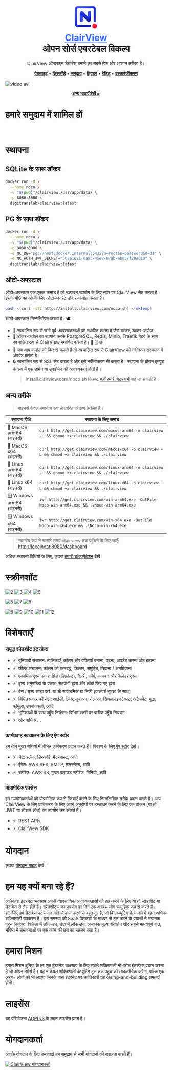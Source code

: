 <h1 align="center" style="border-bottom: none">
    <div>
        <a style="color:#36f" href="https://www.clairview.com">
            <img src="/packages/nc-gui/assets/img/icons/512x512.png" width="80" alt="ClairView लोगो" />
            <br>
            ClairView
        </a>
    </div>
    ओपन सोर्स एयरटेबल विकल्प <br>
</h1>

<p align="center">
ClairView ऑनलाइन डेटाबेस बनाने का सबसे तेज और आसान तरीका है।
</p>

<p align="center">
    <a href="http://www.clairview.com"><b>वेबसाइट</b></a> •
    <a href="https://discord.gg/5RgZmkW"><b>डिस्कॉर्ड</b></a> •
    <a href="https://community.clairview.com/"><b>समुदाय</b></a> •
    <a href="https://twitter.com/clairview"><b>ट्विटर</b></a> •
    <a href="https://www.reddit.com/r/ClairView/"><b>रेडिट</b></a> •
    <a href="https://docs.clairview.com/"><b>दस्तावेज़ीकरण</b></a>
</p>

![video avi](https://github.com/digitranslab/clairview/assets/86527202/e2fad786-f211-4dcb-9bd3-aaece83a6783)

<p align="center"><a href="markdown/readme/languages/README.md"><b>अन्य भाषाएँ देखें »</b></a></p>

# हमारे समुदाय में शामिल हों

<a href="https://discord.gg/5RgZmkW" target="_blank">
<img src="https://discordapp.com/api/guilds/661905455894888490/widget.png?style=banner3" alt="">
</a>

# स्थापना

## SQLite के साथ डॉकर

```bash
docker run -d \
  --name noco \
  -v "$(pwd)"/clairview:/usr/app/data/ \
  -p 8080:8080 \
  digitranslab/clairview:latest
  ```

## PG के साथ डॉकर

```bash
docker run -d \
  --name noco \
  -v "$(pwd)"/clairview:/usr/app/data/ \
  -p 8080:8080 \
  -e NC_DB="pg://host.docker.internal:5432?u=root&p=password&d=d1" \
  -e NC_AUTH_JWT_SECRET="569a1821-0a93-45e8-87ab-eb857f20a010" \
  digitranslab/clairview:latest
  ```

## ऑटो-अपस्टाल

ऑटो-अपस्टाल एक एकल कमांड है जो उत्पादन उपयोग के लिए सर्वर पर ClairView सेट करता है।
इसके पीछे यह आपके लिए ऑटो-जनरेट डॉकर-कंपोज़ करता है।

```bash
bash <(curl -sSL http://install.clairview.com/noco.sh) <(mktemp)
```

ऑटो-अपस्टाल निम्नलिखित करता है : 🕊

- 🐳 स्वचालित रूप से सभी पूर्व-आवश्यकताओं को स्थापित करता है जैसे डॉकर, डॉकर-कंपोज़
- 🚀 डॉकर-कंपोज़ का उपयोग करके PostgreSQL, Redis, Minio, Traefik गेटवे के साथ स्वचालित रूप से ClairView स्थापित करता है। 🐘 🗄️ 🌐
- 🔄 जब आप कमांड को फिर से चलाते हैं तो स्वचालित रूप से ClairView को नवीनतम संस्करण में अपग्रेड करता है।
- 🔒 स्वचालित रूप से SSL सेट करता है और इसे नवीनीकरण भी करता है। स्थापना के दौरान इनपुट के रूप में एक डोमेन या उपडोमेन की आवश्यकता होती है।
  > install.clairview.com/noco.sh स्क्रिप्ट [यहाँ हमारे गिटहब में](https://raw.githubusercontent.com/digitranslab/clairview/develop/docker-compose/1_Auto_Upstall/noco.sh) पाई जा सकती है।

## अन्य तरीके

> बाइनरी केवल स्थानीय रूप से त्वरित परीक्षण के लिए हैं।

| स्थापना विधि                  | स्थापना के लिए कमांड                                                                          |
| ----------------------------- | --------------------------------------------------------------------------------------------- |
| 🍏 MacOS arm64 <br>(बाइनरी)   | `curl http://get.clairview.com/macos-arm64 -o clairview -L && chmod +x clairview && ./clairview`          |
| 🍏 MacOS x64 <br>(बाइनरी)     | `curl http://get.clairview.com/macos-x64 -o clairview -L && chmod +x clairview && ./clairview`            |
| 🐧 Linux arm64 <br>(बाइनरी)   | `curl http://get.clairview.com/linux-arm64 -o clairview -L && chmod +x clairview && ./clairview`          |
| 🐧 Linux x64 <br>(बाइनरी)     | `curl http://get.clairview.com/linux-x64 -o clairview -L && chmod +x clairview && ./clairview`            |
| 🪟 Windows arm64 <br>(बाइनरी) | `iwr http://get.clairview.com/win-arm64.exe -OutFile Noco-win-arm64.exe && .\Noco-win-arm64.exe` |
| 🪟 Windows x64 <br>(बाइनरी)   | `iwr http://get.clairview.com/win-x64.exe -OutFile Noco-win-x64.exe && .\Noco-win-x64.exe`       |

> स्थानीय रूप से चलाते समय clairview तक पहुँचने के लिए जाएँ: [http://localhost:8080/dashboard](http://localhost:8080/dashboard)

अधिक स्थापना विधियों के लिए, कृपया [हमारी डॉक्यूमेंटेशन](https://docs.clairview.com/category/installation) देखें

# स्क्रीनशॉट

![2](https://github.com/digitranslab/clairview/assets/86527202/a127c05e-2121-4af2-a342-128e0e2d0291)
![3](https://github.com/digitranslab/clairview/assets/86527202/674da952-8a06-4848-a0e8-a7b02d5f5c88)
![4](https://github.com/digitranslab/clairview/assets/86527202/cbc5152a-9caf-4f77-a8f7-92a9d06d025b)
![5](https://github.com/digitranslab/clairview/assets/86527202/dc75dfdc-c486-4f5a-a853-2a8f9e6b569a)

![5](https://user-images.githubusercontent.com/35857179/194844886-a17006e0-979d-493f-83c4-0e72f5a9b716.png)
![7](https://github.com/digitranslab/clairview/assets/86527202/be64e619-7295-43e2-aa95-cace4462b17f)
![8](https://github.com/digitranslab/clairview/assets/86527202/4538bf5a-371f-4ec1-a867-8197e5824286)

![8](https://user-images.githubusercontent.com/35857179/194844893-82d5e21b-ae61-41bd-9990-31ad659bf490.png)
![9](https://user-images.githubusercontent.com/35857179/194844897-cfd79946-e413-4c97-b16d-eb4d7678bb79.png)
![10](https://user-images.githubusercontent.com/35857179/194844902-c0122570-0dd5-41cf-a26f-6f8d71fefc99.png)
![11](https://user-images.githubusercontent.com/35857179/194844903-c1e47f40-e782-4f5d-8dce-6449cc70b181.png)
![12](https://user-images.githubusercontent.com/35857179/194844907-09277d3e-cbbf-465c-9165-6afc4161e279.png)

# विशेषताएँ

### समृद्ध स्प्रेडशीट इंटरफ़ेस

- ⚡ &nbsp;बुनियादी संचालन: तालिकाएँ, कॉलम और पंक्तियाँ बनाना, पढ़ना, अपडेट करना और हटाना
- ⚡ &nbsp;फील्ड संचालन: कॉलम को क्रमबद्ध, फ़िल्टर, समूहित, छिपाना / अनछिपाना
- ⚡ &nbsp;एकाधिक दृश्य प्रकार: ग्रिड (डिफ़ॉल्ट), गैलरी, फ़ॉर्म, कानबन और कैलेंडर दृश्य
- ⚡ &nbsp;दृश्य अनुमतियों के प्रकार: सहयोगी दृश्य और लॉक किए गए दृश्य
- ⚡ &nbsp;बेस / दृश्य साझा करें: या तो सार्वजनिक या निजी (पासवर्ड सुरक्षा के साथ)
- ⚡ &nbsp;विभिन्न प्रकार की सेल: आईडी, लिंक, लुकअप, रोलअप, सिंगललाइनटेक्स्ट, अटैचमेंट, मुद्रा, फॉर्मूला, उपयोगकर्ता, आदि
- ⚡ &nbsp;भूमिकाओं के साथ पहुँच नियंत्रण: विभिन्न स्तरों पर बारीक पहुँच नियंत्रण
- ⚡ &nbsp;और अधिक ...

### कार्यप्रवाह स्वचालन के लिए ऐप स्टोर

हम तीन मुख्य श्रेणियों में विभिन्न एकीकरण प्रदान करते हैं। विवरण के लिए <a href="https://docs.clairview.com/account-settings/oss-specific-details/#app-store" target="_blank">ऐप स्टोर</a> देखें।

- ⚡ &nbsp;चैट: स्लैक, डिस्कॉर्ड, मैटरमोस्ट, आदि
- ⚡ &nbsp;ईमेल: AWS SES, SMTP, मेलरसेन्ड, आदि
- ⚡ &nbsp;स्टोरेज: AWS S3, गूगल क्लाउड स्टोरेज, मिनियो, आदि

### प्रोग्रामेटिक एक्सेस

हम उपयोगकर्ताओं को प्रोग्रामेटिक रूप से क्रियाएँ करने के लिए निम्नलिखित तरीके प्रदान करते हैं। आप ClairView के लिए प्राधिकरण के लिए अपने अनुरोधों पर हस्ताक्षर करने के लिए एक टोकन (या तो JWT या सोशल ऑथ) का उपयोग कर सकते हैं।

- ⚡ &nbsp;REST APIs
- ⚡ &nbsp;ClairView SDK

# योगदान

कृपया [योगदान गाइड](https://github.com/digitranslab/clairview/blob/master/.github/CONTRIBUTING.md) देखें।

# हम यह क्यों बना रहे हैं?

अधिकांश इंटरनेट व्यवसाय अपनी व्यावसायिक आवश्यकताओं को हल करने के लिए या तो स्प्रेडशीट या डेटाबेस से लैस होते हैं। स्प्रेडशीट्स का उपयोग हर दिन एक अरब+ लोग सामूहिक रूप से करते हैं। हालाँकि, हम डेटाबेस पर समान गति से काम करने से बहुत दूर हैं, जो कि कंप्यूटिंग के मामले में बहुत अधिक शक्तिशाली उपकरण हैं। इस समस्या को SaaS पेशकशों के माध्यम से हल करने के प्रयासों ने भयानक पहुंच नियंत्रण, विक्रेता में लॉक-इन, डेटा में लॉक-इन, अचानक मूल्य परिवर्तन और सबसे महत्वपूर्ण बात, भविष्य में संभावनाओं पर एक कांच की छत का मतलब रखा है।

# हमारा मिशन

हमारा मिशन दुनिया के हर एक इंटरनेट व्यवसाय के लिए सबसे शक्तिशाली नो-कोड इंटरफेस प्रदान करना है जो ओपन-सोर्स है। यह न केवल शक्तिशाली कंप्यूटिंग टूल तक पहुंच को लोकतांत्रिक करेगा, बल्कि एक अरब+ लोगों को भी लाएगा जिनके पास इंटरनेट पर क्रांतिकारी tinkering-and-building क्षमताएँ होंगी।

# लाइसेंस

<p>
यह परियोजना <a href="./LICENSE">AGPLv3</a> के तहत लाइसेंस प्राप्त है।
</p>

# योगदानकर्ता

आपके योगदान के लिए धन्यवाद! हम समुदाय से सभी योगदानों की सराहना करते हैं।

<a href="https://github.com/digitranslab/clairview/graphs/contributors">
  <img src="https://contrib.rocks/image?repo=digitranslab/clairview" alt="ClairView योगदानकर्ता"/>
</a>
